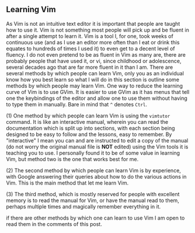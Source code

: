 ## Learning Vim
As Vim is not an intuitive text editor it is important that people are taught how to use it. Vim is not something most people will pick up and be fluent in after a single attempt to learn it. Vim is a tool I, for one, took weeks of continuous use (and as I use an editor more often than I eat or drink this equates to hundreds of times I used it) to even get to a decent level of fluency. I do not even pretend to be as fluent in Vim as many are, there are probably people that have used it, or vi, since childhood or adolescence, several decades ago that are far more fluent in it than I am. There are several methods by which people can learn Vim, only you as an individual know how you best learn so what I will do in this section is outline some methods by which people may learn Vim. One way to reduce the learning curve of Vim is to use GVim. It is easier to use GVim as it has menus that tell one the keybindings of the editor and allow one to use them without having to type them in manually. Bare in mind that `^` denotes `Ctrl`.

(1) One method by which people can learn Vim is using the `vimtutor` command. It is like an interactive manual, wherein you can read the documentation which is split up into sections, with each section being designed to be easy to follow and the lessons, easy to remember. By "interactive" I mean you can and are instructed to edit a copy of the manual (do not worry the original manual file is **NOT** edited) using the Vim tools it is teaching you to use. I personally found it to be of some value in learning Vim, but method two is the one that works best for me. 

(2) The second method by which people can learn Vim is by experience, with Google answering their queries about how to do the various actions in Vim. This is the main method that let me learn Vim. 

(3) The third method, which is mostly reserved for people with excellent memory is to read the manual for Vim, or have the manual read to them, perhaps multiple times and magically remember everything in it.

if there are other methods by which one can learn to use Vim I am open to read them in the comments of this post. 
